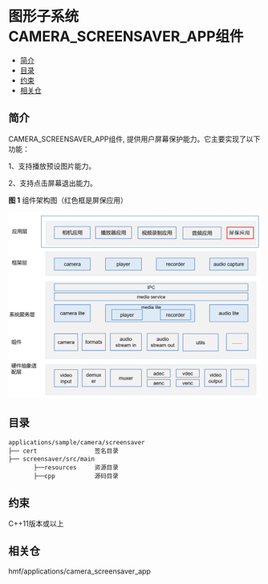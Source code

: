 # 图形子系统CAMERA\_SCREENSAVER\_APP组件<a name="ZH-CN_TOPIC_0000001130489941"></a>

-   [简介](#section132119717356)
-   [目录](#section176641621345)
-   [约束](#section722512541395)
-   [相关仓](#section16511040154318)

## 简介<a name="section132119717356"></a>

CAMERA\_SCREENSAVER\_APP组件, 提供用户屏幕保护能力。它主要实现了以下功能：

1、支持播放预设图片能力。

2、支持点击屏幕退出能力。

**图 1**  组件架构图（红色框是屏保应用）<a name="fig4460722185514"></a>  


![](figures/screensaver.png)

## 目录<a name="section176641621345"></a>

```
applications/sample/camera/screensaver
├── cert                签名目录
├── screensaver/src/main
       ├──resources     资源目录
       ├──cpp           源码目录
```

## 约束<a name="section722512541395"></a>

C++11版本或以上

## 相关仓<a name="section16511040154318"></a>

hmf/applications/camera\_screensaver\_app

